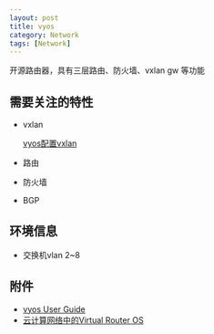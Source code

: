 ```yaml
---
layout: post
title: vyos
category: Network
tags: [Network]
---
```


开源路由器，具有三层路由、防火墙、vxlan gw 等功能

## 需要关注的特性

* vxlan

   [vyos配置vxlan](http://wiki.vyos.net/wiki/VXLAN)

* 路由
* 防火墙
* BGP

## 环境信息  
* 交换机vlan 2~8

## 附件

*  [vyos User Guide](http://wiki.vyos.net/wiki/User_Guide)
*  [云计算网络中的Virtual Router OS](http://tek.4nian.com/VOS.html)
